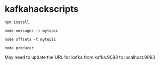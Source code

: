 # kafkahackscripts

`npm install`

`node messages -t mytopic`

`node offsets -t mytopic`

`node producer`

May need to update the URL for kafka from kafka:9093 to localhost:9093
